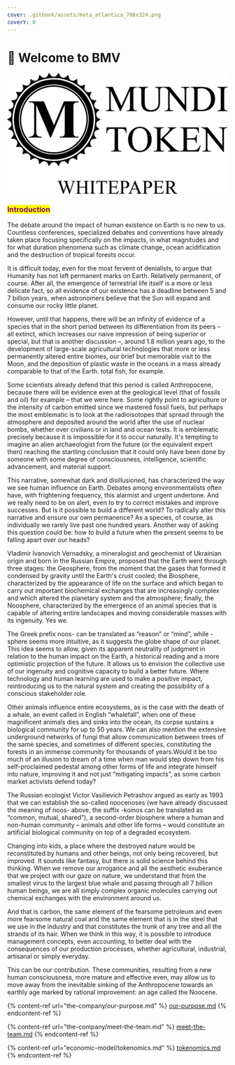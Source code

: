 ```yaml
---
cover: .gitbook/assets/mata_atlantica_708x324.png
coverY: 0
---
```


# 🍃 Welcome to BMV

![](<.gitbook/assets/0 (2)>)

### <mark style="color:purple;">Introduction</mark>

The debate around the impact of human existence on Earth is no new to us. Countless conferences, specialized debates and conventions have already taken place focusing specifically on the impacts, in what magnitudes and for what duration phenomena such as climate change, ocean acidification and the destruction of tropical forests occur.

It is difficult today, even for the most fervent of denialists, to argue that Humanity has not left permanent marks on Earth. Relatively permanent, of course. After all, the emergence of terrestrial life itself is a more or less delicate fact, so all evidence of our existence has a deadline between 5 and 7 billion years, when astronomers believe that the Sun will expand and consume our rocky little planet.

However, until that happens, there will be an infinity of evidence of a species that in the short period between its differentiation from its peers – all extinct, which increases our naive impression of being superior or special, but that is another discussion –, around 1.8 million years ago, to the development of large-scale agricultural technologies that more or less permanently altered entire biomes, our brief but memorable visit to the Moon, and the deposition of plastic waste in the oceans in a mass already comparable to that of the Earth. total fish, for example.

Some scientists already defend that this period is called Anthropocene, because there will be evidence even at the geological level (that of fossils and oil) for example – that we were here. Some rightly point to agriculture or the intensity of carbon emitted since we mastered fossil fuels, but perhaps the most emblematic is to look at the radioisotopes that spread through the atmosphere and deposited around the world after the use of nuclear bombs, whether over civilians or in land and ocean tests. It is emblematic precisely because it is impossible for it to occur naturally. It's tempting to imagine an alien archaeologist from the future (or the equivalent expert then) reaching the startling conclusion that it could only have been done by someone with some degree of consciousness, intelligence, scientific advancement, and material support.

This narrative, somewhat dark and disillusioned, has characterized the way we see human influence on Earth. Debates among environmentalists often have, with frightening frequency, this alarmist and urgent undertone. And we really need to be on alert, even to try to correct mistakes and improve successes. But is it possible to build a different world? To radically alter this narrative and ensure our own permanence? As a species, of course, as individually we rarely live past one hundred years. Another way of asking this question could be: how to build a future when the present seems to be falling apart over our heads?

Vladimir Ivanovich Vernadsky, a mineralogist and geochemist of Ukrainian origin and born in the Russian Empire, proposed that the Earth went through three stages: the Geosphere, from the moment that the gases that formed it condensed by gravity until the Earth's crust cooled; the Biosphere, characterized by the appearance of life on the surface and which began to carry out important biochemical exchanges that are increasingly complex and which altered the planetary system and the atmosphere; finally, the Noosphere, characterized by the emergence of an animal species that is capable of altering entire landscapes and moving considerable masses with its ingenuity. Yes we.

The Greek prefix noos- can be translated as “reason” or “mind”, while -sphere seems more intuitive, as it suggests the globe shape of our planet. This idea seems to allow, given its apparent neutrality of judgment in relation to the human impact on the Earth, a historical reading and a more optimistic projection of the future. It allows us to envision the collective use of our ingenuity and cognitive capacity to build a better future. Where technology and human learning are used to make a positive impact, reintroducing us to the natural system and creating the possibility of a conscious stakeholder role.

Other animals influence entire ecosystems, as is the case with the death of a whale, an event called in English “whalefall”, when one of these magnificent animals dies and sinks into the ocean, its corpse sustains a biological community for up to 50 years. We can also mention the extensive underground networks of fungi that allow communication between trees of the same species, and sometimes of different species, constituting the forests in an immense community for thousands of years. ​Would it be too much of an illusion to dream of a time when man would step down from his self-proclaimed pedestal among other forms of life and integrate himself into nature, improving it and not just “mitigating impacts”, as some carbon market activists defend today?

The Russian ecologist Victor Vasilievich Petrashov argued as early as 1993 that we can establish the so-called noocenoses (we have already discussed the meaning of noos- above, the suffix -koinos can be translated as “common, mutual, shared”), a second-order biosphere where a human and non-human community – animals and other life forms – would constitute an artificial biological community on top of a degraded ecosystem.

Changing into kids, a place where the destroyed nature would be reconstituted by humans and other beings, not only being recovered, but improved. It sounds like fantasy, but there is solid science behind this thinking. When we remove our arrogance and all the aesthetic exuberance that we project with our gaze on nature, we understand that from the smallest virus to the largest blue whale and passing through all 7 billion human beings, we are all simply complex organic molecules carrying out chemical exchanges with the environment around us.

And that is carbon, the same element of the fearsome petroleum and even more fearsome natural coal and the same element that is in the steel that we use in the industry and that constitutes the trunk of any tree and all the strands of its hair. When we think in this way, it is possible to introduce management concepts, even accounting, to better deal with the consequences of our production processes, whether agricultural, industrial, artisanal or simply everyday.

This can be our contribution. These communities, resulting from a new human consciousness, more mature and effective even, may allow us to move away from the inevitable sinking of the Anthropocene towards an earthly age marked by rational improvement: an age called the Noocene.

{% content-ref url="the-company/our-purpose.md" %}
[our-purpose.md](the-company/our-purpose.md)
{% endcontent-ref %}

{% content-ref url="the-company/meet-the-team.md" %}
[meet-the-team.md](the-company/meet-the-team.md)
{% endcontent-ref %}

{% content-ref url="economic-model/tokenomics.md" %}
[tokenomics.md](economic-model/tokenomics.md)
{% endcontent-ref %}
